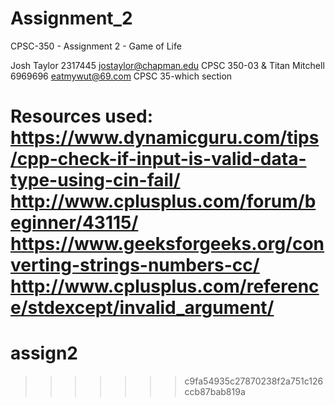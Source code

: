 # Assignment_2
CPSC-350 - Assignment 2 - Game of Life

Josh Taylor
2317445
jostaylor@chapman.edu
CPSC 350-03
&
Titan Mitchell
6969696
eatmywut@69.com
CPSC 35-which section

Resources used:
https://www.dynamicguru.com/tips/cpp-check-if-input-is-valid-data-type-using-cin-fail/
http://www.cplusplus.com/forum/beginner/43115/
https://www.geeksforgeeks.org/converting-strings-numbers-cc/
http://www.cplusplus.com/reference/stdexcept/invalid_argument/
=======
# assign2
>>>>>>> c9fa54935c27870238f2a751c126ccb87bab819a
